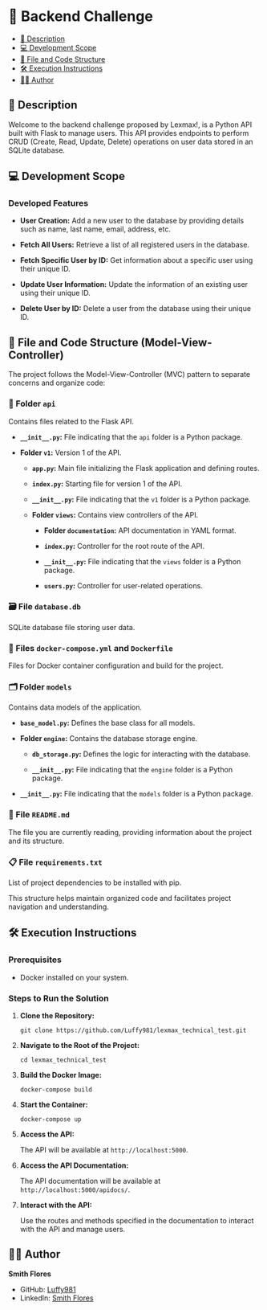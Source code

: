 # 🚀 Backend Challenge

- [📝 Description](#description)
- [💻 Development Scope](#development-scope)
- [📂 File and Code Structure](#file-and-code-structure)
- [🛠 Execution Instructions](#execution-instructions)
- [👨‍💻 Author](#author)


## 📝 Description
Welcome to the backend challenge proposed by Lexmax!, is a Python API built with Flask to manage users. This API provides endpoints to perform CRUD (Create, Read, Update, Delete) operations on user data stored in an SQLite database.

## 💻 Development Scope

### Developed Features
- **User Creation:** Add a new user to the database by providing details such as name, last name, email, address, etc.
  
- **Fetch All Users:** Retrieve a list of all registered users in the database.

- **Fetch Specific User by ID:** Get information about a specific user using their unique ID.

- **Update User Information:** Update the information of an existing user using their unique ID.

- **Delete User by ID:** Delete a user from the database using their unique ID.

## 📂 File and Code Structure (Model-View-Controller)

The project follows the Model-View-Controller (MVC) pattern to separate concerns and organize code:

### 📁 Folder `api`
Contains files related to the Flask API.

- **`__init__.py`:** File indicating that the `api` folder is a Python package.
  
- **Folder `v1`:** Version 1 of the API.

  - **`app.py`:** Main file initializing the Flask application and defining routes.
  
  - **`index.py`:** Starting file for version 1 of the API.
  
  - **`__init__.py`:** File indicating that the `v1` folder is a Python package.
  
  - **Folder `views`:** Contains view controllers of the API.

    - **Folder `documentation`:** API documentation in YAML format.

    - **`index.py`:** Controller for the root route of the API.
    
    - **`__init__.py`:** File indicating that the `views` folder is a Python package.
    
    - **`users.py`:** Controller for user-related operations.

### 🗃️ File `database.db`
SQLite database file storing user data.

### 🐳 Files `docker-compose.yml` and `Dockerfile`
Files for Docker container configuration and build for the project.

### 🗂️ Folder `models`
Contains data models of the application.

- **`base_model.py`:** Defines the base class for all models.

- **Folder `engine`:** Contains the database storage engine.

  - **`db_storage.py`:** Defines the logic for interacting with the database.

  - **`__init__.py`:** File indicating that the `engine` folder is a Python package.

- **`__init__.py`:** File indicating that the `models` folder is a Python package.

### 📄 File `README.md`
The file you are currently reading, providing information about the project and its structure.

### 📋 File `requirements.txt`
List of project dependencies to be installed with pip.

This structure helps maintain organized code and facilitates project navigation and understanding.

## 🛠 Execution Instructions

### Prerequisites
- Docker installed on your system.

### Steps to Run the Solution

1. **Clone the Repository:**
   
    ```
    git clone https://github.com/Luffy981/lexmax_technical_test.git
    ```

2. **Navigate to the Root of the Project:**

    ```
    cd lexmax_technical_test
    ```

3. **Build the Docker Image:**

    ```
    docker-compose build
    ```

4. **Start the Container:**

    ```
    docker-compose up
    ```

5. **Access the API:**
   
   The API will be available at `http://localhost:5000`.

6. **Access the API Documentation:**
   
   The API documentation will be available at `http://localhost:5000/apidocs/`.

7. **Interact with the API:**
   
   Use the routes and methods specified in the documentation to interact with the API and manage users.

## 👨‍💻 Author

**Smith Flores**
- GitHub: [Luffy981](https://github.com/Luffy981)
- LinkedIn: [Smith Flores](https://www.linkedin.com/in/smith-flores/)